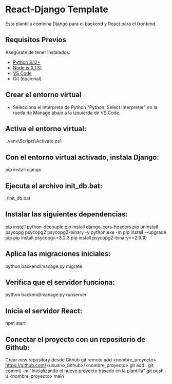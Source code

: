 # React-Django Template

Esta plantilla combina Django para el backend y React para el frontend.

## Requisitos Previos

Asegúrate de tener instalados:

- [Python 3.12+](https://www.python.org/downloads/)
- [Node.js (LTS)](https://nodejs.org/)
- [VS Code](https://code.visualstudio.com/)
- Git (opcional)

## Crear el entorno virtual
- Selecciona el intérprete de Python "Python: Select Interpreter" en la rueda de Manage abajo a la izquierda de VS Code.

## Activa el entorno virtual:
.\.venv\Scripts\Activate.ps1

## Con el entorno virtual activado, instala Django:
pip install django

## Ejecuta el archivo init_db.bat:
.\init_db.bat

## Instalar las siguientes dependencias:
pip install python-decouple
pip install django-cors-headers
pip uninstall psycopg psycopg2 psycopg2-binary -y
python.exe -m pip install --upgrade pip
pip install psycopg==3.2.3
pip install psycopg2-binary==2.9.10

## Aplica las migraciones iniciales:
python backend/manage.py migrate

## Verifica que el servidor funciona:
python backend/manage.py runserver

## Inicia el servidor React:
npm start

## Conectar el proyecto con un repositorio de Github:
Crear new repository desde Github
git remote add <nombre_proyecto> https://github.com/<usuario_Github>/<nombre_proyecto>
git add .
git commit -m "Inicializando el nuevo proyecto basado en la plantilla"
git push -u <nombre_proyecto> main
